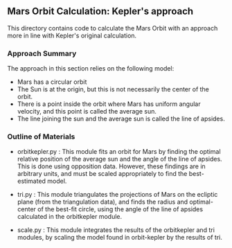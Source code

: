 ## Mars Orbit Calculation: Kepler's approach

This directory contains code to calculate the Mars Orbit with an approach more in line with Kepler's original calculation. 

### Approach Summary

The approach in this section relies on the following model:
- Mars has a circular orbit
- The Sun is at the origin, but this is not necessarily the center of the orbit.
- There is a point inside the orbit where Mars has uniform angular velocity, and this point is called the average sun.
- The line joining the sun and the average sun is called the line of apsides.

### Outline of Materials

- orbitkepler.py : This module fits an orbit for Mars by finding the optimal relative position of the average sun and the angle of the line of apsides. This is done using opposition data. However, these findings are in arbitrary units, and must be scaled appropriately to find the best-estimated model. 

- tri.py : This module triangulates the projections of Mars on the ecliptic plane (from the triangulation data), and finds the radius and optimal-center of the best-fit circle, using the angle of the line of apsides calculated in the orbitkepler module.

- scale.py : This module integrates the results of the orbitkepler and tri modules, by
scaling the model found in orbit-kepler by the results of tri.